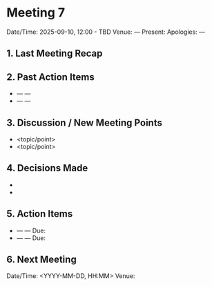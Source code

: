 # Meeting 7
Date/Time: 2025-09-10, 12:00 - TBD
Venue: —
Present:
Apologies: —

## 1. Last Meeting Recap
<Brief recap of prior key items>

## 2. Past Action Items
- <Owner> — <action> — <status>
- <Owner> — <action> — <status>

## 3. Discussion / New Meeting Points
- <topic/point>
- <topic/point>

## 4. Decisions Made
- <decision>
- <decision>

## 5. Action Items
- <Owner> — <action> — Due: <YYYY-MM-DD>
- <Owner> — <action> — Due: <YYYY-MM-DD>

## 6. Next Meeting
Date/Time: <YYYY-MM-DD, HH:MM>
Venue: <location or call link>

